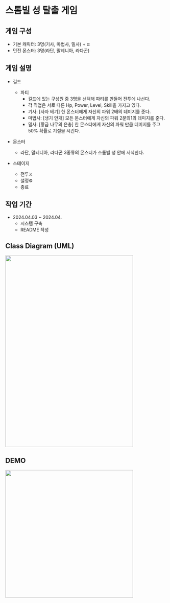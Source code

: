 # 스톰빌 성 탈출 게임

## 게임 구성
* 기본 캐릭터: 3명(기사, 마법사, 밀사) + α
* 던전 몬스터: 3명(라단, 말레니아, 라다곤)

## 게임 설명
* 길드
   * 파티
      * 길드에 있는 구성원 중 3명을 선택해 파티를 만들어 전투에 나선다.
      * 각 직업은 서로 다른 Hp, Power, Level, Skill을 가지고 있다.
      * 기사: [사자 베기] 한 몬스터에게 자신의 파워 2배의 데미지를 준다.
      * 마법사: [냉기 안개] 모든 몬스터에게 자신의 파워 2분의1의 데미지를 준다.
      * 밀사: [황금 나무의 은총] 한 몬스터에게 자신의 파워 만큼 데미지를 주고 50% 확률로 기절을 시킨다.
 * 몬스터
    * 라단, 말레니아, 라다곤 3종류의 몬스터가 스톰빌 성 안에 서식한다.

* 스테이지
    * 전투⚔️
    * 설정⚙️
    * 종료
## 작업 기간
* 2024.04.03 ~ 2024.04.
  * 시스템 구촉
  * README 작성

## Class Diagram (UML)
<img src = "\" width = "400px" height = "600px">

## DEMO
<img src = "" width = "400px" height = "400px">
